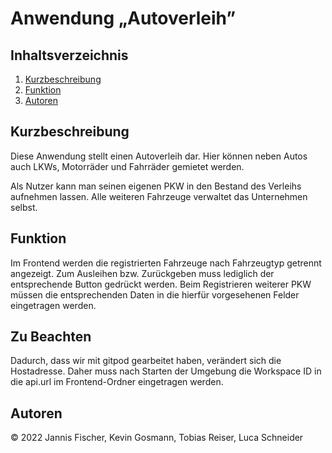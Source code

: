 Anwendung „Autoverleih”
==============================

Inhaltsverzeichnis
------------------

 1. [Kurzbeschreibung](#kurzbeschreibung)
 1. [Funktion](#funktion)
 1. [Autoren](#autoren)
 
Kurzbeschreibung
----------------

Diese Anwendung stellt einen Autoverleih dar. Hier können neben Autos
auch LKWs, Motorräder und Fahrräder gemietet werden.

Als Nutzer kann man seinen eigenen PKW in den Bestand des Verleihs
aufnehmen lassen. Alle weiteren Fahrzeuge verwaltet das Unternehmen
selbst.

Funktion
----------------------------

Im Frontend werden die registrierten Fahrzeuge nach Fahrzeugtyp getrennt
angezeigt. Zum Ausleihen bzw. Zurückgeben muss lediglich der entsprechende
Button gedrückt werden. Beim Registrieren weiterer PKW müssen die entsprechenden
Daten in die hierfür vorgesehenen Felder eingetragen werden.

Zu Beachten
---------------------------------

Dadurch, dass wir mit gitpod gearbeitet haben, verändert sich die Hostadresse. Daher muss nach Starten der Umgebung die Workspace ID in die api.url im Frontend-Ordner eingetragen werden.

Autoren
----------------

© 2022 Jannis Fischer, Kevin Gosmann, Tobias Reiser, Luca Schneider